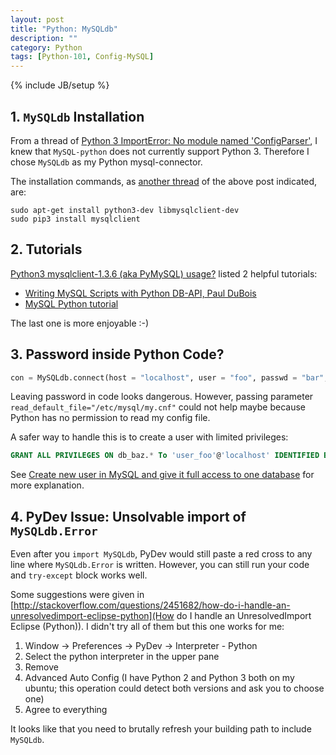```yaml
---
layout: post
title: "Python: MySQLdb"
description: ""
category: Python
tags: [Python-101, Config-MySQL]
---
```

{% include JB/setup %}

## 1. `MySQLdb` Installation

From a thread of [Python 3 ImportError: No module named 'ConfigParser'](http://stackoverflow.com/a/14087705), I knew that `MySQL-python` does not currently support Python 3. Therefore I chose `MySQLdb` as my Python mysql-connector. 

The installation commands, as [another thread](http://stackoverflow.com/a/23978968) of the above post indicated, are:

```shell
sudo apt-get install python3-dev libmysqlclient-dev
sudo pip3 install mysqlclient
```

## 2. Tutorials

[Python3 mysqlclient-1.3.6 (aka PyMySQL) usage?](http://stackoverflow.com/a/29533407) listed 2 helpful tutorials:

- [Writing MySQL Scripts with Python DB-API, Paul DuBois](http://www.kitebird.com/articles/pydbapi.html)
- [MySQL Python tutorial](http://zetcode.com/db/mysqlpython/)

The last one is more enjoyable :-)

## 3. Password inside Python Code?

```python
con = MySQLdb.connect(host = "localhost", user = "foo", passwd = "bar", db = "baz")
```

Leaving password in code looks dangerous. However, passing parameter `read_default_file="/etc/mysql/my.cnf"` could not help maybe because Python has no permission to read my config file.

A safer way to handle this is to create a user with limited privileges:

```sql
GRANT ALL PRIVILEGES ON db_baz.* To 'user_foo'@'localhost' IDENTIFIED BY 'passwd_bar';
```

See [Create new user in MySQL and give it full access to one database](http://stackoverflow.com/a/1720254) for more explanation.

## 4. PyDev Issue: Unsolvable import of `MySQLdb.Error`

Even after you `import MySQLdb`, PyDev would still paste a red cross to any line where `MySQLdb.Error` is written. However, you can still run your code and `try-except` block works well. 

Some suggestions were given in [http://stackoverflow.com/questions/2451682/how-do-i-handle-an-unresolvedimport-eclipse-python](How do I handle an UnresolvedImport Eclipse (Python)). I didn't try all of them but this one works for me:

1. Window -> Preferences -> PyDev -> Interpreter - Python
1. Select the python interpreter in the upper pane
1. Remove
1. Advanced Auto Config (I have Python 2 and Python 3 both on my ubuntu; this operation could detect both versions and ask you to choose one)
1. Agree to everything

It looks like that you need to brutally refresh your building path to include `MySQLdb`.